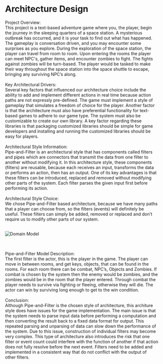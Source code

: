 # Architecture Design 
Project Overview:<br/>
This project is a text-based adventure game where you, the player, begin the journey in the sleeping quarters of a space station. A mysterious outbreak has occurred, and it is your task to find out what has happened. The gameplay is conversation driven, and you may encounter some surprises as you explore. During the exploration of the space station, the player can travel from room to room. Upon entering the rooms the player can meet NPC's, gather items, and encounter zombies to fight. The fights against zombies will be turn-based. The player would be tasked to make their way throughout the space station into the space shuttle to escape, bringing any surviving NPC’s along.
<br/>
<br/>
Key Architectural Drivers:<br/>
Several key factors that influenced our architecture choice include the ability to add and implement different actions in real time because action paths are not expressly pre-defined. The game must implement a style of gameplay that simulates a freedom of choice for the player. Another factor is that the architecture must also have preferential functionality for text-based games to adhere to our game type. The system must also be customizable to create our own library. A key factor regarding these libraries is that packaging customized libraries should be simple for game developers and installing and running the customized libraries should be easy for players.
<br/>
<br/>
Architectural Style Information:<br/>
Pipe-and-Filter is an architectural style that has components called filters and pipes which are connectors that transmit the data from one filter to another without modifying it. In this architecture style, these components (filters) are reusable, because each receives an input, transforms the data or performs an action, then has an output. One of its key advantages is that these filters can be introduced, replaced and removed without modifying other parts of the system. Each filter parses the given input first before performing its action.
<br/>
<br/>
Architectural Style Choice:<br/>
We chose Pipe-and-Filter based architecture, because we have many paths that a player can choose from, so the filters (events) will definitely be useful. These filters can simply be added, removed or replaced and don’t require us to modify other parts of our system. 
<br/>
<br/>



![Domain Model](https://github.com/johng148/Space-Z-Group/blob/master/Demo1/Graphics/Our%20Architecture.PNG)



<br/>
<br/>
Pipe-and-Filter Model Description:<br/>
The first filter is the actor, this is the player in the game. The player can move in between rooms, and get keys, objects, that can be found in the rooms. For each room there can be combat, NPC’s, Objects and Zombies. If combat is chosen by the system then the enemy would be zombies, and the zombies would be in the room that the player entered. Through combat the player needs to survive via fighting or fleeing, otherwise they will die. The actor can win by surviving long enough to get to the win condition. 
<br/>
<br/>
Conclusion:<br/>
Although Pipe-and-Filter is the chosen style of architecture, this architure style does have issues for the game implementation. The main issue is that the system needs to parse input data before performing a computation and then converting the result back to a fixed data format for output. This repeated parsing and unparsing of data can slow down the performance of the system. Due to this issue, construction of individual filters may become very complex. This type of architecture also introduces the risk that one filter or event count could interfere with the function of another if that action does not fully resolve before the next event. Filters need to be added and implemented in a consistent way that do not conflict with the output of other filters.
<br/>
<br/>
